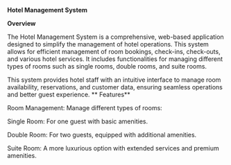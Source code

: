**Hotel Management System**

**Overview**

The Hotel Management System is a comprehensive, web-based application designed to simplify the management of hotel operations. This system allows for efficient management of room bookings, check-ins, check-outs, and various hotel services. It includes functionalities for managing different types of rooms such as single rooms, double rooms, and suite rooms.

This system provides hotel staff with an intuitive interface to manage room availability, reservations, and customer data, ensuring seamless operations and better guest experience.
**
Features**

Room Management: Manage different types of rooms:

Single Room: For one guest with basic amenities.

Double Room: For two guests, equipped with additional amenities.

Suite Room: A more luxurious option with extended services and premium amenities.
